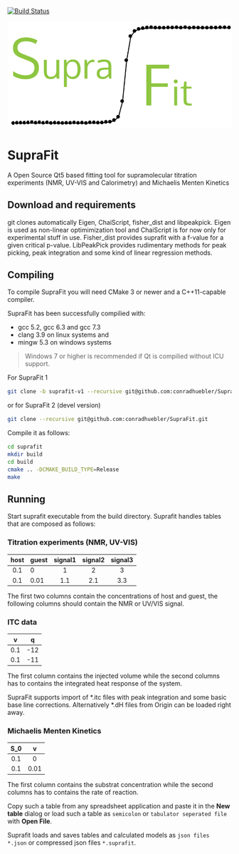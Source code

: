 [![Build Status](https://travis-ci.com/conradhuebler/SupraFit.svg?token=kbszubggsBRpbhwmvtTL&branch=master)](https://travis-ci.com/conradhuebler/SupraFit)

![SupraFit Logo](https://github.com/conradhuebler/SupraFit/raw/master/misc/logo_small.png)

# SupraFit 

A Open Source Qt5 based fitting tool for supramolecular titration experiments (NMR, UV-VIS and Calorimetry) and Michaelis Menten Kinetics

## Download and requirements
git clones automatically Eigen, ChaiScript, fisher_dist and libpeakpick. Eigen is used as non-linear optimimization tool and ChaiScript is for now only for experimental stuff in use. Fisher_dist provides suprafit with a f-value for a given critical p-value. LibPeakPick provides rudimentary methods for peak picking, peak integration and some kind of linear regression methods.

## Compiling
To compile SupraFit you will need CMake 3 or newer and a C++11-capable compiler.

SupraFit has been successfully compilied with: 
- gcc 5.2, gcc 6.3 and gcc 7.3
- clang 3.9 
on linux systems and 
- mingw 5.3 on windows systems

> Windows 7 or higher is recommended if Qt is compilied without ICU support.

For SupraFit 1
```sh
git clone -b suprafit-v1 --recursive git@github.com:conradhuebler/SupraFit.git
```
or for SupraFit 2 (devel version)
```sh
git clone --recursive git@github.com:conradhuebler/SupraFit.git
```
Compile it as follows:
```sh
cd suprafit
mkdir build
cd build
cmake .. -DCMAKE_BUILD_TYPE=Release
make
```

## Running
Start suprafit executable from the build directory. Suprafit handles tables that are composed as follows:

### Titration experiments (NMR, UV-VIS)
| host | guest | signal1 | signal2 | signal3 |
|:-----:|:----|:----:|:----:|:----:|
| 0.1 | 0 | 1 | 2 | 3 |
| 0.1 | 0.01 | 1.1 | 2.1 | 3.3|

The first two columns contain the concentrations of host and guest, the following columns should contain the NMR or UV/VIS signal.

### ITC data
| v | q |
|:-----:|:----:|
| 0.1 | -12 |
| 0.1 | -11 |

The first column contains the injected volume while the second columns has to contains the integrated heat response of the system.

SupraFit supports import of *.itc files with peak integration and some basic base line corrections. Alternatively *.dH files from Origin can be loaded right away.

### Michaelis Menten Kinetics
| S_0 | v | 
|:-----:|:----:|
| 0.1 | 0 |
| 0.1 | 0.01 |

The first column contains the substrat concentration while the second columns has to contains the rate of reaction.

Copy such a table from any spreadsheet application and paste it in the **New table** dialog or load such a table as `semicolon` or `tabulator seperated file` with **Open File**. 

Suprafit loads and saves tables and calculated models as `json files *.json` or compressed json files `*.suprafit`.
